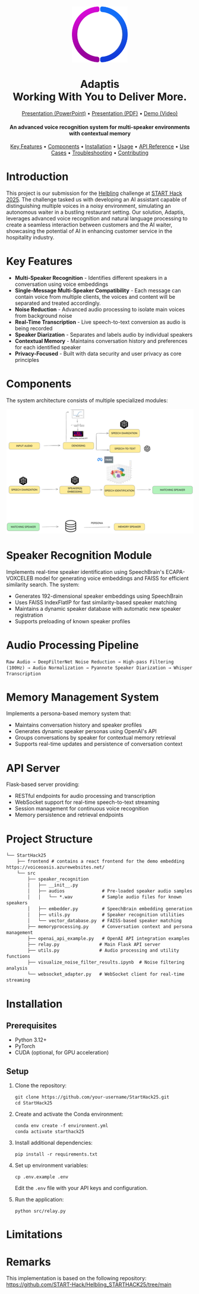<p align="center">
  <img src="img/logo.png" alt="Logo" width="150" height="150">
</p>
<h1 align="center">
  Adaptis <br>
  Working With You to Deliver More.
</h1>
<p align="center">
<a href="./presentation.pptx">Presentation (PowerPoint)</a> •
<a href="./presentation.pdf">Presentation (PDF)</a> •
<a href="./demo.mp4">Demo (Video)</a>
</p>

<h4 align="center">An advanced voice recognition system for multi-speaker environments with contextual memory</h4>

<p align="center">
  <a href="#key-features">Key Features</a> •
  <a href="#components">Components</a> •
  <a href="#installation">Installation</a> •
  <a href="#usage">Usage</a> •
  <a href="#api-reference">API Reference</a> •
  <a href="#use-cases">Use Cases</a> •
  <a href="#troubleshooting">Troubleshooting</a> •
  <a href="#contributing">Contributing</a>
</p>

# Introduction

This project is our submission for the [Helbling](https://www.helbling.ch/) challenge at [START Hack 2025](https://www.startglobal.org/start-hack/home/). The challenge tasked us with developing an AI assistant capable of distinguishing multiple voices in a noisy environment, simulating an autonomous waiter in a bustling restaurant setting. Our solution, Adaptis, leverages advanced voice recognition and natural language processing to create a seamless interaction between customers and the AI waiter, showcasing the potential of AI in enhancing customer service in the hospitality industry.

# Key Features

* **Multi-Speaker Recognition** - Identifies different speakers in a conversation using voice embeddings
* **Single-Message Multi-Speaker Compatibility** - Each message can contain voice from multiple clients, the voices and content will be separated and treated accordingly.
* **Noise Reduction** - Advanced audio processing to isolate main voices from background noise
* **Real-Time Transcription** - Live speech-to-text conversion as audio is being recorded
* **Speaker Diarization** - Separates and labels audio by individual speakers
* **Contextual Memory** - Maintains conversation history and preferences for each identified speaker
* **Privacy-Focused** - Built with data security and user privacy as core principles


# Components

The system architecture consists of multiple specialized modules:

![image](img/architecture.png)

# Speaker Recognition Module

Implements real-time speaker identification using SpeechBrain's ECAPA-VOXCELEB model for generating voice embeddings and FAISS for efficient similarity search. The system:
- Generates 192-dimensional speaker embeddings using SpeechBrain
- Uses FAISS IndexFlatIP for fast similarity-based speaker matching
- Maintains a dynamic speaker database with automatic new speaker registration
- Supports preloading of known speaker profiles

# Audio Processing Pipeline

```
Raw Audio → DeepFilterNet Noise Reduction → High-pass Filtering (100Hz) → Audio Normalization → Pyannote Speaker Diarization → Whisper Transcription
```

# Memory Management System

Implements a persona-based memory system that:
- Maintains conversation history and speaker profiles
- Generates dynamic speaker personas using OpenAI's API
- Groups conversations by speaker for contextual memory retrieval
- Supports real-time updates and persistence of conversation context

# API Server

Flask-based server providing:
- RESTful endpoints for audio processing and transcription
- WebSocket support for real-time speech-to-text streaming
- Session management for continuous voice recognition
- Memory persistence and retrieval endpoints

# Project Structure

```
└── StartHack25
    ├── frontend # contains a react frontend for the demo embedding https://voiceoasis.azurewebsites.net/
    └── src
        ├── speaker_recognition
        │   ├── __init__.py
        │   ├── audios              # Pre-loaded speaker audio samples
        │   │   └── *.wav           # Sample audio files for known speakers
        │   ├── embedder.py         # SpeechBrain embedding generation
        │   ├── utils.py            # Speaker recognition utilities
        │   └── vector_database.py  # FAISS-based speaker matching
        ├── memoryprocessing.py     # Conversation context and persona management
        ├── openai_api_example.py   # OpenAI API integration examples
        ├── relay.py               # Main Flask API server
        ├── utils.py               # Audio processing and utility functions
        ├── visualize_noise_filter_results.ipynb  # Noise filtering analysis
        └── websocket_adapter.py   # WebSocket client for real-time streaming
```

# Installation

## Prerequisites

- Python 3.12+
- PyTorch
- CUDA (optional, for GPU acceleration)

## Setup

1. Clone the repository:
   ```
   git clone https://github.com/your-username/StartHack25.git
   cd StartHack25
   ```

2. Create and activate the Conda environment:
   ```
   conda env create -f environment.yml
   conda activate starthack25
   ```

3. Install additional dependencies:
   ```
   pip install -r requirements.txt
   ```

4. Set up environment variables:
   ```
   cp .env.example .env
   ```
   Edit the `.env` file with your API keys and configuration.

5. Run the application:
   ```
   python src/relay.py
   ```

# Limitations



# Remarks
This implementation is based on the following repository: https://github.com/START-Hack/Helbling_STARTHACK25/tree/main
